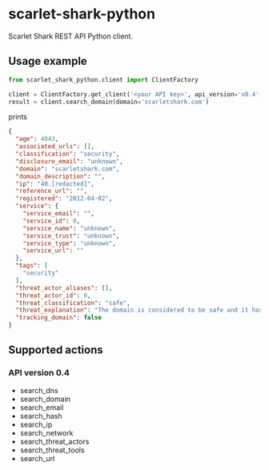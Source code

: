 # scarlet-shark-python
Scarlet Shark REST API Python client.

## Usage example
```python
from scarlet_shark_python.client import ClientFactory

client = ClientFactory.get_client('<your API key>', api_version='v0.4', print_json=True)
result = client.search_domain(domain='scarletshark.com')
```
prints
```json
{
  "age": 4043,
  "associated_urls": [],
  "classification": "security",
  "disclosure_email": "unknown",
  "domain": "scarletshark.com",
  "domain_description": "",
  "ip": "40.[redacted]",
  "reference_url": "",
  "registered": "2012-04-02",
  "service": {
    "service_email": "",
    "service_id": 0,
    "service_name": "unknown",
    "service_trust": "unknown",
    "service_type": "unknown",
    "service_url": ""
  },
  "tags": [
    "security"
  ],
  "threat_actor_aliases": [],
  "threat_actor_id": 0,
  "threat_classification": "safe",
  "threat_explanation": "The domain is considered to be safe and it hosts no known malicious content.",
  "tracking_domain": false
}
```

## Supported actions
### API version 0.4
* search_dns
* search_domain
* search_email
* search_hash
* search_ip
* search_network
* search_threat_actors
* search_threat_tools
* search_url